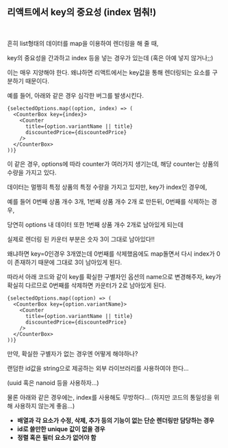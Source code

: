 ## 리액트에서 key의 중요성 (index 멈춰!)
<br>

흔히 list형태의 데이터를 map을 이용하여 렌더링을 해 줄 때, 

key의 중요성을 간과하고 index 등을 넣는 경우가 있는데 (혹은 아예 넣지 않거나;;)

이는 매우 지양해야 한다. 왜냐하면 리액트에서는 key값을 통해 렌더링되는 요소를 구분하기 때문이다.

예를 들어, 아래와 같은 경우 심각한 버그를 발생시킨다.

```tsx
{selectedOptions.map((option, index) => (
  <CounterBox key={index}>
    <Counter
      title={option.variantName || title}
      discountedPrice={discountedPrice}
    />
  </CounterBox>
))}
```

이 같은 경우, options에 따라 counter가 여러가지 생기는데, 해당 counter는 상품의 수량을 가지고 있다.

데이터는 멀쩡히 특정 상품의 특정 수량을 가지고 있지만, key가 index인 경우에, 

예를 들어 0번째 상품 개수 3개, 1번째 상품 개수 2개 로 만든뒤, 0번째를 삭제하는 경우,

당연히 options 내 데이터 또한 1번째 상품 개수 2개로 남아있게 되는데

실제로 렌더링 된 카운터 부분은 숫자 3이 그대로 남아있다!!

왜냐하면 key=0인경우 3개였는데  0번째를 삭제했음에도 map돌면서 다시 index가 0이 존재하기 때문에 그대로 3이 남아있게 된다.

따라서 아래 코드와 같이 key를 확실한 구별자인 옵션의 name으로 변경해주자, key가 확실히 다르므로 0번째를 삭제하면 카운터가 2로 남아있게 된다.

```tsx
{selectedOptions.map((option) => (
  <CounterBox key={option.variantName}>
    <Counter
      title={option.variantName || title}
      discountedPrice={discountedPrice}
    />
  </CounterBox>
))}
```

만약, 확실한 구별자가 없는 경우엔 어떻게 해야하나?

랜덤한 id값을 string으로 제공하는 외부 라이브러리를 사용하여야 한다... 

(uuid 혹은 nanoid 등을 사용하자...)

물론 아래와 같은 경우에는, index를 사용해도 무방하다... (하지만 코드의 통일성을 위해 사용하지 않는게 좋음...)

- **배열과 각 요소가 수정, 삭제, 추가 등의 기능이 없는 단순 렌더링만 담당하는 경우**
- **id로 쓸만한 unique 값이 없을 경우**
- **정렬 혹은 필터 요소가 없어야 함**